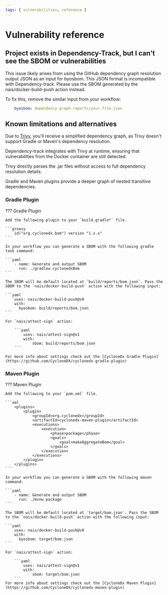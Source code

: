 ```yaml
---
tags: [ vulnerabilities, reference ]
---
```


# Vulnerability reference

## Project exists in Dependency-Track, but I can't see the SBOM or vulnerabilities

This issue likely arises from using the GitHub dependency graph resolution output JSON as an input for byosbom. 
This JSON format is incompatible with Dependency-track. 
Please use the SBOM generated by the nais/docker-build-push action instead.

To fix this, remove the similar input from your workflow:

```yaml
    byosbom: dependency-graph-reports/your-file.json
```

## Known limitations and alternatives

Due to [Trivy](https://github.com/aquasecurity/trivy-action), you'll receive a simplified dependency graph, as Trivy
doesn't support Gradle or Maven's dependency resolution.

Dependency-track integrates with Trivy at runtime, ensuring that vulnerabilities from the Docker container are still detected.

Trivy directly parses the .jar files without access to full dependency resolution details.

Gradle and Maven plugins provide a deeper graph of nested transitive dependencies.

### Gradle Plugin

??? Gradle Plugin

    Add the following plugin to your `build.gradle*` file.

    ```groovy
        id("org.cyclonedx.bom") version "1.x.x"
    ```

    In your workflow you can generate a SBOM with the following gradle task command:

    ```yaml
        - name: Generate and output SBOM
          run: ./gradlew cyclonedxBom
    ```

    The SBOM will be default located at `build/reports/bom.json`. Pass the SBOM to the `nais/docker-build-push` action with the following input:

    ```yaml
        uses: nais/docker-build-push@v0
        with:
          byosbom: build/reports/bom.json
    ```

    For `nais/attest-sign` action:
    
        ```yaml
            uses: nais/attest-sign@v1
            with:
                sbom: build/reports/bom.json
        ```
  
    For more info about settings check out the [CycloneDx Gradle Plugin](https://github.com/CycloneDX/cyclonedx-gradle-plugin)

### Maven Plugin

??? Maven Plugin

    Add the following to your `pom.xml` file.

    ```xml
        <plugins>
            <plugin>
                <groupId>org.cyclonedx</groupId>
                <artifactId>cyclonedx-maven-plugin</artifactId>
                <executions>
                    <execution>
                        <phase>package</phase>
                        <goals>
                            <goal>makeAggregateBom</goal>
                        </goals>
                    </execution>
                </executions>
            </plugin>
        </plugins>
    ```

    In your workflow you can generate a SBOM with the following maven command:

    ```yaml
        - name: Generate and output SBOM
          run: ./mvnw package
    ```

    The SBOM will be default located at `target/bom.json`. Pass the SBOM to the `nais/docker-build-push` action with the following input:

    ```yaml
        uses: nais/docker-build-push@v0
        with:
          byosbom: target/bom.json
    ```

    For `nais/attest-sign` action:
    
        ```yaml
            uses: nais/attest-sign@v1
            with:
                sbom: target/bom.json
        ```
    For more info about settings check out the [CycloneDx Maven Plugin](https://github.com/CycloneDX/cyclonedx-maven-plugin)

